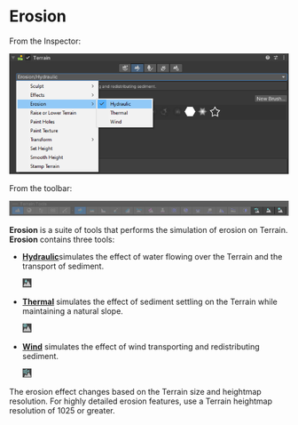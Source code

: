 # Erosion

From the Inspector:

![Select the erosion tools from the Inspector](images/Erosion.png)

From the toolbar:

![The terrain toolbar with the erosion tools highlighted](images/erosion-toolbar.png)

**Erosion** is a suite of tools that performs the simulation of erosion on Terrain. **Erosion** contains three tools:

* [__Hydraulic__](erosion-hydraulic.md)simulates the effect of water flowing over the Terrain and the transport of sediment.

   ![Hydraulic Icon](images/Icons/HydraulicErosion.png)
* [__Thermal__](erosion-thermal.md) simulates the effect of sediment settling on the Terrain while maintaining a natural slope.

   ![Thermal Icon](images/Icons/ThermalErosion.png)
* [__Wind__](erosion-wind.md) simulates the effect of wind transporting and redistributing sediment.

   ![Wind Icon](images/Icons/WindErosion.png)

The erosion effect changes based on the Terrain size and heightmap resolution. For highly detailed erosion features, use a Terrain heightmap resolution of 1025 or greater.
